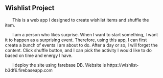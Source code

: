 <h2>Wishlist Project</h2>
<p>&nbsp;&nbsp;&nbsp;&nbsp;&nbsp;&nbsp;This is a web app I designed to create wishlist items and shuffle the item.</p>
<p>&nbsp;&nbsp;&nbsp;&nbsp;&nbsp;&nbsp;I am a person who likes surprise. When I want to start something, I want it to happen as a surprising event. Therefore, using this app, I can first create a bunch of events I am about to do. After a day or so, I will forget the content. Click shuffle button, and I can pick the activity I would like to do based on time and energy I have.</p>
<p>&nbsp;&nbsp;&nbsp;&nbsp;&nbsp;&nbsp;I deploy the site using farebase DB. Website is https://wishlist-b3df6.firebaseapp.com</p>
